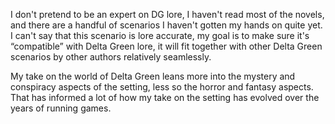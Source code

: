 I don't pretend to be an expert on DG lore, I haven't read most of the novels, and there are a handful of scenarios I haven't gotten my hands on quite yet. I can't say that this scenario is lore accurate, my goal is to make sure it's “compatible” with Delta Green lore, it will fit together with other Delta Green scenarios by other authors relatively seamlessly. 

My take on the world of Delta Green leans more into the mystery and conspiracy aspects of the setting, less so the horror and fantasy aspects. That has informed a lot of how my take on the setting has evolved over the years of running games. 